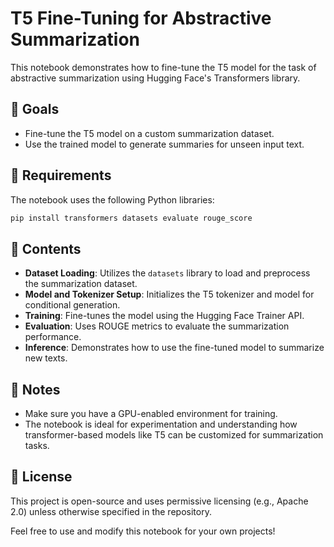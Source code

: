 # T5 Fine-Tuning for Abstractive Summarization

This notebook demonstrates how to fine-tune the T5 model for the task of abstractive summarization using Hugging Face's Transformers library.

## 🚀 Goals
- Fine-tune the T5 model on a custom summarization dataset.
- Use the trained model to generate summaries for unseen input text.

## 🧰 Requirements
The notebook uses the following Python libraries:

```bash
pip install transformers datasets evaluate rouge_score
```

## 📘 Contents
- **Dataset Loading**: Utilizes the `datasets` library to load and preprocess the summarization dataset.
- **Model and Tokenizer Setup**: Initializes the T5 tokenizer and model for conditional generation.
- **Training**: Fine-tunes the model using the Hugging Face Trainer API.
- **Evaluation**: Uses ROUGE metrics to evaluate the summarization performance.
- **Inference**: Demonstrates how to use the fine-tuned model to summarize new texts.

## 📝 Notes
- Make sure you have a GPU-enabled environment for training.
- The notebook is ideal for experimentation and understanding how transformer-based models like T5 can be customized for summarization tasks.

## 📄 License
This project is open-source and uses permissive licensing (e.g., Apache 2.0) unless otherwise specified in the repository.

Feel free to use and modify this notebook for your own projects!
